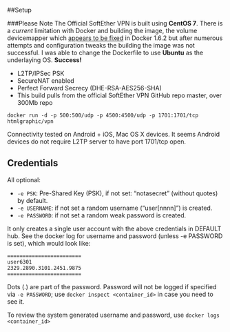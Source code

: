 ##Setup


###Please Note
The Official SoftEther VPN is built using **CentOS 7**. There is a *current* limitation with Docker and building the image, the volume devicemapper which [appears to be fixed](https://github.com/docker/docker/issues/6980) in Docker 1.6.2 but after numerous attempts and configuration tweaks the building the image was not successful. I was able to change the Dockerfile to use **Ubuntu** as the underlaying OS. **Success!**

* L2TP/IPSec PSK
* SecureNAT enabled
* Perfect Forward Secrecy (DHE-RSA-AES256-SHA)
* This build pulls from the official SoftEther VPN GitHub repo master, over 300Mb repo


`docker run -d -p 500:500/udp -p 4500:4500/udp -p 1701:1701/tcp htmlgraphic/vpn`

Connectivity tested on Android + iOS, Mac OS X devices. It seems Android devices do not require L2TP server to have port 1701/tcp open.

## Credentials

All optional:

* `-e PSK`: Pre-Shared Key (PSK), if not set: “notasecret” (without quotes) by default.
* `-e USERNAME`: if not set a random username (“user[nnnn]”) is created.
* `-e PASSWORD`: if not set a random weak password is created.

It only creates a single user account with the above credentials in DEFAULT hub. See the docker log for username and password (unless -e PASSWORD is set), which would look like:

```
========================
user6301
2329.2890.3101.2451.9875
========================
```

Dots (.) are part of the password. Password will not be logged if specified via `-e PASSWORD`; use `docker inspect <container_id>` in case you need to see it.

To review the system generated username and password, use `docker logs <container_id>`
